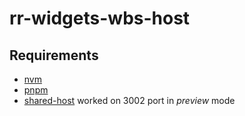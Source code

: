 # rr-widgets-wbs-host

## Requirements

- [nvm](https://npm.github.io/installation-setup-docs/installing/using-a-node-version-manager.html)
- [pnpm](https://pnpm.io/installation)
- [shared-host](https://github.com/kirilenko/rr-shared-host) worked on 3002 port in _preview_ mode
